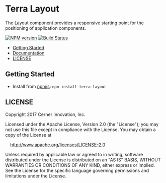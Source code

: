 # Terra Layout

The Layout component provides a responsive starting point for the positioning of application components.

[![NPM version](http://img.shields.io/npm/v/terra-layout.svg)](https://www.npmjs.org/package/terra-layout)
[![Build Status](https://travis-ci.org/cerner/terra-framework.svg?branch=master)](https://travis-ci.org/cerner/terra-framework)

- [Getting Started](#getting-started)
- [Documentation](https://github.com/cerner/terra-framework/tree/master/packages/terra-layout/docs)
- [LICENSE](#license)

## Getting Started

- Install from [npmjs](https://www.npmjs.com): `npm install terra-layout`

## LICENSE

Copyright 2017 Cerner Innovation, Inc.

Licensed under the Apache License, Version 2.0 (the "License"); you may not use this file except in compliance with the License. You may obtain a copy of the License at

&nbsp;&nbsp;&nbsp;&nbsp;http://www.apache.org/licenses/LICENSE-2.0

Unless required by applicable law or agreed to in writing, software distributed under the License is distributed on an "AS IS" BASIS, WITHOUT WARRANTIES OR CONDITIONS OF ANY KIND, either express or implied. See the License for the specific language governing permissions and limitations under the License.

